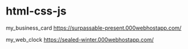 # html-css-js
my_business_card
https://surpassable-present.000webhostapp.com/

my_web_clock https://sealed-winter.000webhostapp.com/


